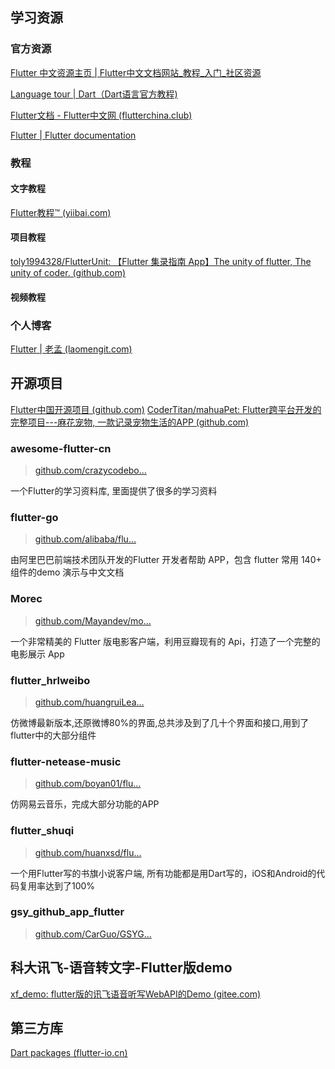 ## 学习资源

### 官方资源

[Flutter 中文资源主页 | Flutter中文文档网站_教程_入门_社区资源](https://flutter.cn/)

[Language tour | Dart（Dart语言](https://dart.dev/guides/language/language-tour)[官方教程)](https://link.juejin.cn/?target=https%3A%2F%2Fwww.dartlang.org%2Fguides%2Flanguage%2Flanguage-tour "https://www.dartlang.org/guides/language/language-tour")

[Flutter文档 - Flutter中文网 (flutterchina.club)](https://flutterchina.club/docs/)

[Flutter | Flutter documentation](https://flutter.dev/docs)


### 教程

#### 文字教程

[Flutter教程™ (yiibai.com)](https://www.yiibai.com/flutter)

#### 项目教程

[toly1994328/FlutterUnit: 【Flutter 集录指南 App】The unity of flutter, The unity of coder. (github.com)](https://github.com/toly1994328/FlutterUnit)

#### 视频教程

### 个人博客

[Flutter | 老孟 (laomengit.com)](http://laomengit.com/)


## 开源项目

[Flutter中国开源项目 (github.com)](https://github.com/flutterchina)
[CoderTitan/mahuaPet: Flutter跨平台开发的完整项目---麻花宠物, 一款记录宠物生活的APP (github.com)](https://github.com/CoderTitan/mahuaPet)

### awesome-flutter-cn

> [github.com/crazycodebo…](https://github.com/crazycodeboy/awesome-flutter-cn)

一个Flutter的学习资料库, 里面提供了很多的学习资料

### flutter-go

> [github.com/alibaba/flu…](https://github.com/alibaba/flutter-go)

由阿里巴巴前端技术团队开发的Flutter 开发者帮助 APP，包含 flutter 常用 140+ 组件的demo 演示与中文文档

### Morec

> [github.com/Mayandev/mo…](https://github.com/Mayandev/morec)

一个非常精美的 Flutter 版电影客户端，利用豆瓣现有的 Api，打造了一个完整的电影展示 App

### flutter_hrlweibo

> [github.com/huangruiLea…](https://github.com/huangruiLearn/flutter_hrlweibo)

仿微博最新版本,还原微博80%的界面,总共涉及到了几十个界面和接口,用到了flutter中的大部分组件

### flutter-netease-music

> [github.com/boyan01/flu…](https://github.com/boyan01/flutter-netease-music)

仿网易云音乐，完成大部分功能的APP

### flutter_shuqi

> [github.com/huanxsd/flu…](https://github.com/huanxsd/flutter_shuqi)

一个用Flutter写的书旗小说客户端, 所有功能都是用Dart写的，iOS和Android的代码复用率达到了100%

### gsy_github_app_flutter

> [github.com/CarGuo/GSYG…](https://github.com/CarGuo/GSYGithubAPP)

## 科大讯飞-语音转文字-Flutter版demo

[xf_demo: flutter版的讯飞语音听写WebAPI的Demo (gitee.com)](https://gitee.com/xiaobug/xf_demo)

## 第三方库

[Dart packages (flutter-io.cn)](https://pub.flutter-io.cn/)
